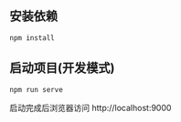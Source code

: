 
## 安装依赖

```
npm install
```

## 启动项目(开发模式)

```
npm run serve
```

启动完成后浏览器访问 http://localhost:9000
